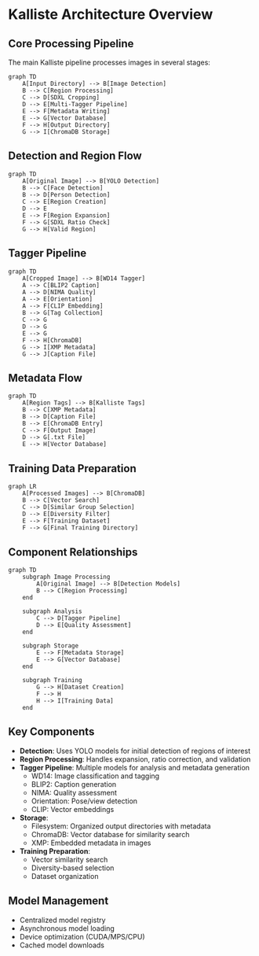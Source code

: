 # Kalliste Architecture Overview

## Core Processing Pipeline

The main Kalliste pipeline processes images in several stages:

```mermaid
graph TD
    A[Input Directory] --> B[Image Detection]
    B --> C[Region Processing]
    C --> D[SDXL Cropping]
    D --> E[Multi-Tagger Pipeline]
    E --> F[Metadata Writing]
    E --> G[Vector Database]
    F --> H[Output Directory]
    G --> I[ChromaDB Storage]
```

## Detection and Region Flow

```mermaid
graph TD
    A[Original Image] --> B[YOLO Detection]
    B --> C[Face Detection]
    B --> D[Person Detection]
    C --> E[Region Creation]
    D --> E
    E --> F[Region Expansion]
    F --> G[SDXL Ratio Check]
    G --> H[Valid Region]
```

## Tagger Pipeline

```mermaid
graph TD
    A[Cropped Image] --> B[WD14 Tagger]
    A --> C[BLIP2 Caption]
    A --> D[NIMA Quality]
    A --> E[Orientation]
    A --> F[CLIP Embedding]
    B --> G[Tag Collection]
    C --> G
    D --> G
    E --> G
    F --> H[ChromaDB]
    G --> I[XMP Metadata]
    G --> J[Caption File]
```

## Metadata Flow

```mermaid
graph TD
    A[Region Tags] --> B[Kalliste Tags]
    B --> C[XMP Metadata]
    B --> D[Caption File]
    B --> E[ChromaDB Entry]
    C --> F[Output Image]
    D --> G[.txt File]
    E --> H[Vector Database]
```

## Training Data Preparation

```mermaid
graph LR
    A[Processed Images] --> B[ChromaDB]
    B --> C[Vector Search]
    C --> D[Similar Group Selection]
    D --> E[Diversity Filter]
    E --> F[Training Dataset]
    F --> G[Final Training Directory]
```

## Component Relationships

```mermaid
graph TD
    subgraph Image Processing
        A[Original Image] --> B[Detection Models]
        B --> C[Region Processing]
    end
    
    subgraph Analysis
        C --> D[Tagger Pipeline]
        D --> E[Quality Assessment]
    end
    
    subgraph Storage
        E --> F[Metadata Storage]
        E --> G[Vector Database]
    end
    
    subgraph Training
        G --> H[Dataset Creation]
        F --> H
        H --> I[Training Data]
    end
```

## Key Components

- **Detection**: Uses YOLO models for initial detection of regions of interest
- **Region Processing**: Handles expansion, ratio correction, and validation
- **Tagger Pipeline**: Multiple models for analysis and metadata generation
  - WD14: Image classification and tagging
  - BLIP2: Caption generation
  - NIMA: Quality assessment
  - Orientation: Pose/view detection
  - CLIP: Vector embeddings
- **Storage**:
  - Filesystem: Organized output directories with metadata
  - ChromaDB: Vector database for similarity search
  - XMP: Embedded metadata in images
- **Training Preparation**:
  - Vector similarity search
  - Diversity-based selection
  - Dataset organization

## Model Management

- Centralized model registry
- Asynchronous model loading
- Device optimization (CUDA/MPS/CPU)
- Cached model downloads
